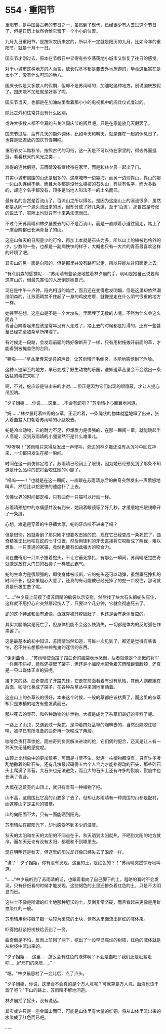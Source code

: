 <link rel="stylesheet" href="../styles/text.css" />
<h1>554 · 重阳节</h1>

重阳节，是中国最古老的节日之一，虽然到了现代，已经很少有人去过这个节日了，但是日历上依然会给它留下一个小小的位置。

九月九日重阳节，是按照农历来定的，所以不一定就是阳历的九月，比如今年的重阳节，就是十月十一日。

国庆节才刚过去，原本在节假日中显得有些空荡荡地小城市又恢复了往日的感觉。

对于小城市这种地方的人而言，放长假基本都是要去外地旅游的，毕竟这里实在是太小了，没有什么可玩的地方。

国庆长假是大多数人的假期，但却不是苏雨晴的，加油站这种地方，别说国庆放假了，国庆能不加班就是好事了呢。

国庆节当天，也都是在加油站里看着那小小的电视机中的阅兵仪式度过的。

除此之外和往常并没有什么区别。

或许大多数人都不会真的去关注国庆节的阅兵吧，只是在意能放几天假罢了。

国庆节过后，后有几天的额外调休，比如今天和明天，就是连在一起的休息日了，也算是延迟放的国庆节假期吧。

重阳节又叫踏秋节，按照古代的习俗，这一天是不可以待在家里的，得去外面逛逛，看看秋天的风光之类……

难得的连休假期，苏雨晴没有继续待在家里，而是和林夕晨一起出了门。

其实小城市周围的山还是很多的，这座城市一边靠海，而另一边则靠山，靠山的那一边山头连绵不绝，而且大多都是没什么植被的石头山，有些有名字，而大多数的，却连个名字都没有，顶多是当地人叫法不一的土名而已。

最有名的当然是百流山了，百流山之所以得名，是因为这座山上的溪流很多，虽然都是从同一个源头流出来的水，但却分成了好几条道，至于'百流'，那自然是夸张的说法了，实际上也就只有十来条溪流而已。

不过今天苏雨晴和林夕晨要去的可不是百流山，而是一直顺着小道往里走，踏上了一座台阶都已长满青苔了的山。

这座山每天的日照量少的可怜，再加上本就是石头为多，所以山上的植被也格外的少，少数的一些，也都是一副病怏怏的样子，大概也只有一大片的青苔最喜欢这样的环境了吧。

其实山的另一面是向阳的，但是那里并没有路可以走，所以只能从背阳面走上去。

"有点阴森的感觉呢……"苏雨晴有些紧张地拉着林夕晨的手，明明是她自己说要爬这座山的，但最先害怕的人反倒是她自己。

现在是中午十点钟，阳光相当的灿烂，而且还在变得愈发明媚，但是这里却依然潮湿阴森的，让苏雨晴禁不住起了一身的鸡皮疙瘩，就像是走在什么阴气很重的地方一样。

她甚至在想，这座山是不是一个大坟头，里面埋了无数的人呢，不然为什么会这么阴森？\
青苔台阶看起来应该是常年没有人走过了，踏上去的时候都是打滑的，还有一些甚至已经完全被杂草所掩埋了。

有时候走一段路，会发现前面的路好像断开了一样，只有用树枝拨开前面的草，才能看到被掩盖住的台阶。

"嘶啦——"草丛里传来诡异的声音，让苏雨晴汗毛倒竖，本能地感觉到了危险。

这种人迹罕至的地方，早已变成了野生动物的乐园，谁知道草丛里会不会跳出一条凶猛的毒蛇来呢？

啊，不对，蛇应该是钻出来的才对……但正是因为它们出现的很隐蔽，才让人提心吊胆呐。

"夕子姐姐……你说……这里……不会有蛇吧？"苏雨晴小心翼翼地问道。

"姆……"林夕晨盯着四周的杂草，正沉吟着，一条绳状的物体就猛地窜了出来，张大着血盆大口朝着苏雨晴的小腿咬去。

蛇是冷血动物，它的耐力不足，但爆发力是很强的，在那一瞬间一窜，就能跳起半人高呢，咬到苏雨晴的小腿显然不是什么难事儿。

"咿呀啊！"苏雨晴只来得及发出一声惨叫，旁边的林夕晨还没有从沉吟中回过神来，一切都只发生在那一瞬间。

时间在这一刻仿佛定格了，苏雨晴已经闭上了眼镜，因为她已经预见到了那条不知道是什么品种的蛇将会咬住她的小腿了。

"喵呜——！"也就是在这一瞬间，一直跟在苏雨晴身后的曲奇突然发出一声愤怒地叫声，然后比以蛇更快的速度扑了上去。

仿佛世界的时间都定格，只有曲奇一只猫可以行动一样。

苏雨晴预想中的疼痛感并没有到来，她闭着眼镜等了好几秒，才缓缓地把眼镜睁开了一条缝。

心想，难道是穿着的牛仔裤太厚，蛇的牙齿咬不进来了吗？

但是很快，她就看到了那只刚才想要攻击她的蛇，现在它已经变成一条死蛇了，曲奇精准无比地咬在蛇的七寸位置，然后用锋利的牙齿直接将它咬断成了两截，难以想象，一只普通的家猫，竟然也能有如此强大的咬合力。

现在曲奇用一只爪子摁着蛇头，不让它垂死挣扎，有那么一瞬间，苏雨晴感觉曲奇就像是放在大门口的石狮子一样威武霸气。

蛇的生命力是很顽强的，即使身体被咬断，它的蛇头还可以动弹，虽然垂死挣扎的时间不长，但如果粗心大意了，还真的有可能被已经死掉了的蛇一口咬住，那可就真是乐极生悲了呢。

"……"林夕晨上前摸了摸苏雨晴的脑袋以示安慰，然后找了块大石头把蛇头压住，这样就不用担心它突然暴起伤人了，只要过个几分钟，它就会彻底死去了。

蛇的这个特点和鱼有点像，鱼就算被开膛破肚了，也还是会有身体反应的。

其实大脑确实是死亡了，但身体机能不会这么快消失，一切都是体内的反射弧在作祟罢了。

这是最基本的初中知识，苏雨晴当然知道，可每一次见到了，都还是觉得有些害怕，忍不住去想那些神神鬼鬼的迷信的东西。

"谢谢曲奇……"苏雨晴使劲蹭了蹭曲奇的脑袋表示感谢，后者就像是个高傲的将军一样目不斜视，竟然还摆起了架子，但还是小幅度地配合着苏雨晴蹭着脸颊，还真是一只口嫌体正直的猫呢。

接下来的路，曲奇变成了开路先锋，它走在前面看着有没有危险，其他人则都跟在后面，咖啡化身成了探子，在各种杂草丛中来回地窜动着。

这座山上的杂草长的很好，本来这个时候，一般的草都应该枯黄了，而这里的杂草却只是末梢的地方有些发黄而已。

那些死去的青苔，和各种动物的排泄物，大概是成为了杂草们最好的养料了呢。

一路上了山顶，又遇到过一条蛇，是冲着四处乱窜的咖啡去的，当然没能咬住咖啡，被早已有所准备的曲奇再一次咬成了两段。

咖啡负责打草惊蛇，而曲奇则负责解决进攻的蛇，它们俩的配合，还真是让人有一种天衣无缝的感觉呢。

山顶上比想象中的更加荒芜，可谓是寸草不生，就连一株植物都没有，只有许多凌乱地撒着的碎石头，还有几块最起码得五六个人合力才能抬得动的石头，那些碎石头上爬满了青苔，大石头也无法避免，而且大的石头上还有许多的裂痕，裂痕中也长满了青苔。

大概在这荒芜的山顶上，就只有青苔一种植物了吧。

山不高，这周围比它高的山要多了去了，但却让苏雨晴有一种周围的山都是配衬，而这座山才是主角的错觉。

山的向阳面不大，只有一面能晒到阳光。

苏雨晴站在那阳光下，却也感受不到多少的温度。

秋天的太阳和冬天的太阳的不同点在于，秋天晒到太阳就热，不晒到太阳的地方就冷，而冬天无论有没有太阳，都暖和不到哪里去。

现在明明还是秋天，但这里的阳光却好像已经失去了温度一样。

"诶？！夕子姐姐，你有没有发现，这里的土，是红色的？！"苏雨晴突然惊讶地叫道。

"……"林夕晨听到了苏雨晴的话，也跟着看向了自己脚下的土，粗略的看时不会发现，只有仔细看的时候才能发现，这些褐色的土里还掺杂着红色的土，只是不太明显而已。

这些土不像是所谓的红土地那种肥沃的土，反倒非常坚硬，而且看起来更像是用鲜血染红的一般。

苏雨晴用树枝戳了戳一块较为柔软的土块，竟然从里面流出鲜红的液体来。

吓得她赶紧把树枝给丢到了一旁。

曲奇倒是不怕，反而上前刨了两下，挖出了一段早已腐烂的树枝，红色的液体就是从树枝中流出来的。

"夕子姐姐……这里……怎么会有红色的液体啊？不会是血吧？我们还是赶紧走吧……好邪门的感觉……"

"嗯。"林夕晨思衬了一会儿后，点了点头。

"夕子姐姐，你说，这里会不会真的是个万人坑呢？可就算是万人坑，血液也该干涸了吧？"下山的路上，苏雨晴不解地问道。

林夕晨摇了摇头，没有说话。

其实或许只是一座金属山而已，可能是山体里有大量的红铜，将从山体里流出来的水染成了红色而已吧。

……
